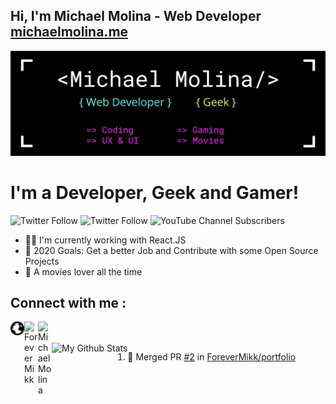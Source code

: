 ## Hi, I'm Michael Molina - Web Developer [michaelmolina.me][website]

![I am GitHub Readme Generator's creator](https://github.com/ForeverMikk/ForeverMikk/blob/main/Cavecera%20Twitter.png)

# I'm a Developer, Geek and Gamer!

![Twitter Follow](https://img.shields.io/twitter/follow/ForeverMikk?color=%231DA1F2&label=%40Forevermikk&logo=twitter&style=flat-square) ![Twitter Follow](https://img.shields.io/twitter/follow/ForeverMikk?color=%230A66C2&label=%40Forevermikk&logo=linkedin&style=flat-square) ![YouTube Channel Subscribers](https://img.shields.io/youtube/channel/subscribers/UCrgIXp3Xv7M7FYJp1oJy6fg?color=%23FF0000&label=Michael%20Molina&logo=Youtube&logoColor=%23FF0000&style=flat-square)

- 👨‍💻 I'm currently working with React.JS
- 📆 2020 Goals: Get a better Job and Contribute with some Open Source Projects
- 🎥 A movies lover all the time

## Connect with me :

[<img align="left" alt="michaelmolina.me" width="22px" src="https://raw.githubusercontent.com/iconic/open-iconic/master/svg/globe.svg" />][website]
[<img align="left" alt="ForeverMikk" width="22px" src="https://cdn.jsdelivr.net/npm/simple-icons@v3/icons/twitter.svg" />][twitter]
[<img align="left" alt="Michael Molina" width="22px" src="https://cdn.jsdelivr.net/npm/simple-icons@v3/icons/linkedin.svg" />][linkedin]

<br />
<br />

<img align='left' alt="My Github Stats" src="https://github-readme-stats.vercel.app/api?username=ForeverMikk&show_icons=true&hide_border=true" />

<!--START_SECTION:activity-->
1. 🎉 Merged PR [#2](https://github.com/ForeverMikk/portfolio/pull/2) in [ForeverMikk/portfolio](https://github.com/ForeverMikk/portfolio)
<!--END_SECTION:activity-->

[website]: https://michaelmolina.me
[twitter]: https://twitter.com/ForeverMikk/
[linkedin]: https://www.linkedin.com/in/michael-molina-2582a9100
